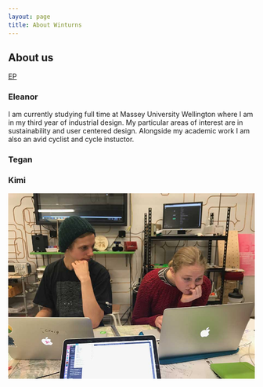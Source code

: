 ```yaml
---
layout: page
title: About Winturns
---
```

## About us

[EP](img/Eleanor.jpg)
### Eleanor
I am currently studying full time at Massey University Wellington where I am in my third year of industrial design. My particular areas of interest are in sustainability and user centered design.
Alongside my academic work I am also an avid cyclist and cycle instuctor. 

### Tegan

### Kimi

![day1](img/day1.jpeg)
